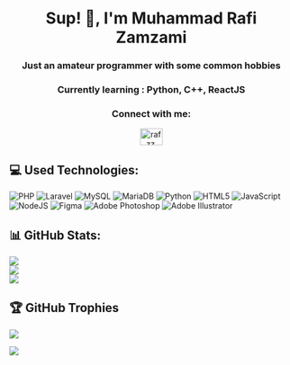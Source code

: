 <h1 align="center">Sup! 👋, I'm Muhammad Rafi Zamzami</h1>
<h3 align="center">Just an amateur programmer with some common hobbies</h3>
<h3 align="center">Currently learning : Python, C++, ReactJS</h3>

<h3 align="center">Connect with me:</h3>
<p align="center">
<a href="https://instagram.com/raf.zz_" target="blank"><img align="center" src="https://raw.githubusercontent.com/rahuldkjain/github-profile-readme-generator/master/src/images/icons/Social/instagram.svg" alt="raf.zz_" height="30" width="40" /></a>
</p>

## 💻 Used Technologies:
![PHP](https://img.shields.io/badge/php-%23777BB4.svg?style=for-the-badge&logo=php&logoColor=white) ![Laravel](https://img.shields.io/badge/laravel-%23FF2D20.svg?style=for-the-badge&logo=laravel&logoColor=white) ![MySQL](https://img.shields.io/badge/mysql-%2300000f.svg?style=for-the-badge&logo=mysql&logoColor=white) ![MariaDB](https://img.shields.io/badge/MariaDB-003545?style=for-the-badge&logo=mariadb&logoColor=white) ![Python](https://img.shields.io/badge/python-3670A0?style=for-the-badge&logo=python&logoColor=ffdd54) ![HTML5](https://img.shields.io/badge/html5-%23E34F26.svg?style=for-the-badge&logo=html5&logoColor=white) ![JavaScript](https://img.shields.io/badge/javascript-%23323330.svg?style=for-the-badge&logo=javascript&logoColor=%23F7DF1E) ![NodeJS](https://img.shields.io/badge/node.js-6DA55F?style=for-the-badge&logo=node.js&logoColor=white) ![Figma](https://img.shields.io/badge/figma-%23F24E1E.svg?style=for-the-badge&logo=figma&logoColor=white) ![Adobe Photoshop](https://img.shields.io/badge/adobe%20photoshop-%2331A8FF.svg?style=for-the-badge&logo=adobe%20photoshop&logoColor=white) ![Adobe Illustrator](https://img.shields.io/badge/adobe%20illustrator-%23FF9A00.svg?style=for-the-badge&logo=adobe%20illustrator&logoColor=white)

## 📊 GitHub Stats:
![](https://github-readme-stats.vercel.app/api?username=Zreaei&theme=dark&hide_border=false&include_all_commits=true&count_private=false)<br/>
![](https://github-readme-streak-stats.herokuapp.com/?user=Zreaei&theme=dark&hide_border=false)<br/>
![](https://github-readme-stats.vercel.app/api/top-langs/?username=Zreaei&theme=dark&hide_border=false&include_all_commits=true&count_private=false&layout=compact)

## 🏆 GitHub Trophies
![](https://github-profile-trophy.vercel.app/?username=Zreaei&theme=algolia&no-frame=false&no-bg=false&margin-w=4)

[![](https://visitcount.itsvg.in/api?id=Zreaei&icon=2&color=1)](https://visitcount.itsvg.in)
